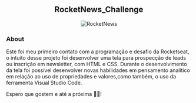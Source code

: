 <h2 align="center">RocketNews_Challenge</h2>

<div align="center">
  <img src="https://user-images.githubusercontent.com/85851753/178079857-bc6ac184-2dbf-46a6-a5b8-f8905f7d859c.png" alt="RocketNews">
</div>


<h3>About</h3>

Este foi meu primeiro contato com a programação e desafio da Rocketseat, o intuito desse projeto foi desenvolver uma tela para prospecção de leads ou inscrição em newsletter, com HTML e CSS. Durante o desenvolvimento da tela foi possível desenvolver novas habilidades em pensamento analítico em relação ao uso de propriedades e valores,como também, o uso da ferramenta Visual Studio Code. 

Espero que gostem e até a próxima 👋🏽!
